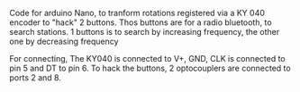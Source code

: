 Code for arduino Nano, to tranform rotations registered via a KY 040 encoder to "hack" 2 buttons.
Thos buttons are for a radio bluetooth, to search stations. 1 buttons is to search by increasing frequency, the other one by decreasing frequency

For connecting, The KY040 is connected to V+, GND, CLK is connected to pin 5 and DT to pin 6.
To hack the buttons, 2 optocouplers are connected to ports 2 and 8.
